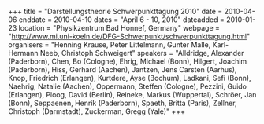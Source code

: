 +++
title = "Darstellungstheorie Schwerpunkttagung 2010"
date = 2010-04-06
enddate = 2010-04-10
dates = "April 6 - 10, 2010"
dateadded = 2010-01-23
location = "Physikzentrum Bad Honnef, Germany"
webpage = "http://www.mi.uni-koeln.de/DFG-Schwerpunkt/schwerpunkttagung.html"
organisers = "Henning Krause, Peter Littelmann, Gunter Malle, Karl-Hermann Neeb, Christoph Schweigert"
speakers = "Alldridge, Alexander (Paderborn), Chen, Bo (Cologne), Ehrig, Michael (Bonn), Hilgert, Joachim (Paderborn), Hiss, Gerhard (Aachen), Jantzen, Jens Carsten (Aarhus), Knop, Friedrich (Erlangen), Kurtdere, Ayse (Bochum), Ladkani, Sefi (Bonn), Naehrig, Natalie (Aachen), Oppermann, Steffen (Cologne), Pezzini, Guido (Erlangen), Ploog, David (Berlin), Reineke, Markus (Wuppertal), Schröer, Jan (Bonn), Seppaenen, Henrik (Paderborn), Spaeth, Britta (Paris), Zellner, Christoph (Darmstadt), Zuckerman, Gregg (Yale)"
+++

